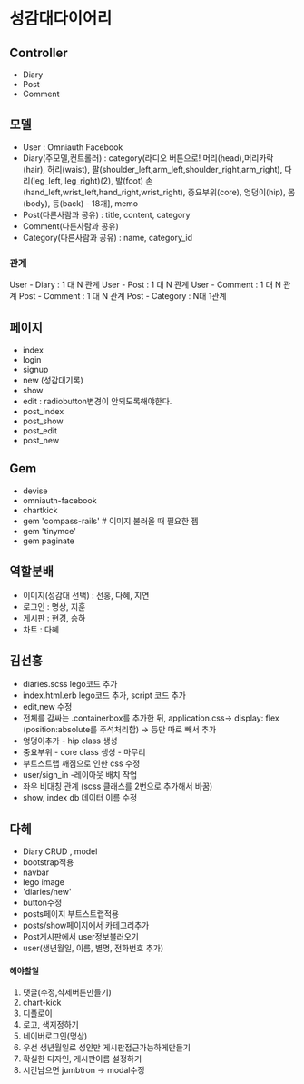 # 성감대다이어리

## Controller
- Diary
- Post
- Comment

## 모델
- User : Omniauth Facebook
- Diary(주모델,컨트롤러) : category(라디오 버튼으로! 머리(head),머리카락(hair), 허리(waist), 팔(shoulder_left,arm_left,shoulder_right,arm_right), 다리(leg_left, leg_right)(2), 발(foot) 손(hand_left,wrist_left,hand_right,wrist_right), 중요부위(core), 엉덩이(hip), 몸(body), 등(back) - 18개], memo 
- Post(다른사람과 공유) : title, content, category 
- Comment(다른사람과 공유)
- Category(다른사람과 공유) : name, category_id
### 관계
User - Diary : 1 대 N 관계
User - Post : 1 대 N 관계
User - Comment : 1 대 N 관계
Post - Comment : 1 대 N 관계
Post - Category : N대 1관계

## 페이지
- index
- login
- signup
- new (성감대기록)
- show
- edit : radiobutton변경이 안되도록해야한다.
- post_index
- post_show
- post_edit
- post_new

## Gem
- devise
- omniauth-facebook
- chartkick
- gem 'compass-rails' # 이미지 불러올 때 필요한 젬
- gem 'tinymce'
- gem paginate

## 역할분배
- 이미지(성감대 선택) : 선홍, 다혜, 지연
- 로그인 : 명상, 지훈
- 게시판 : 현경, 승하
- 차트 : 다혜

## 김선홍
- diaries.scss lego코드 추가
- index.html.erb lego코드 추가, script 코드 추가
- edit,new 수정
- 전체를 감싸는 .containerbox를 추가한 뒤, application.css-> display: flex  
(position:absolute를 주석처리함) -> 등만 따로 빼서 추가 
- 엉덩이추가 - hip class 생성 
- 중요부위 - core class 생성 - 마무리
- 부트스트랩 깨짐으로 인한 css 수정
- user/sign_in -레이아웃 배치 작업 
- 좌우 비대칭 관계 (scss 클래스를 2번으로 추가해서 바꿈)
- show, index db 데이터 이름 수정 



## 다혜
- Diary CRUD , model
- bootstrap적용
- navbar
- lego image
- 'diaries/new'
- button수정
- posts페이지 부트스트랩적용
- posts/show페이지에서 카테고리추가
- Post게시판에서 user정보불러오기
- user(생년월일, 이름, 별명, 전화번호 추가)

#### 해야할일
1. 댓글(수정,삭제버튼만들기)
3. chart-kick
4. 디플로이
5. 로고, 색지정하기
6. 네이버로그인(명상)
7. 우선 생년월일로 성인만 게시판접근가능하게만들기
8. 확실한 디자인, 게시판이름 설정하기
9. 시간남으면 jumbtron -> modal수정
